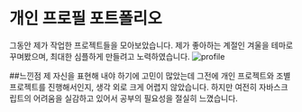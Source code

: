# 개인 프로필 포트폴리오

그동안 제가 작업한 프로젝트들을 모아보았습니다. 제가 좋아하는 계절인 겨울을 테마로 꾸며봤으며, 최대한 심플하게 만들려고 노력하였습니다.
![profile](https://user-images.githubusercontent.com/114633528/215329641-21ac3a07-3da8-470d-a8fa-7df8abcac215.png)

##느낀점
제 자신을 표현해 내야 하기에 고민이 많았는데 그전에 개인 프로젝트와 조별 프로젝트를 진행해서인지, 생각 외로 크게 어렵지 않았습니다.
하지만 여전히 자바스크립트의 어려움을 실감하고 있어서 공부의 필요성을 절실히 느꼈습니다.
